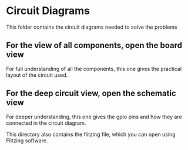 # Circuit Diagrams
This folder contains the circuit diagrams needed to solve the problems

## For the view of all components, open the board view
For full understanding of all the components, this one gives the practical layout of the circuit used.

## For the deep circuit view, open the schematic view
For deeper understanding, this one gives the gpio pins and how they are connected in the circuit diagram.

This directory also contains the flitzing file, which you can open using Flitzing software.
